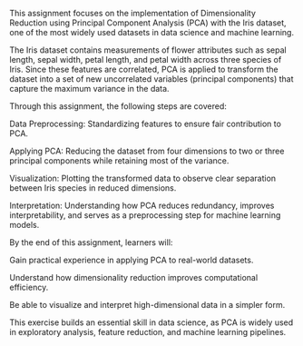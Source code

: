 This assignment focuses on the implementation of Dimensionality Reduction using Principal Component Analysis (PCA) with the Iris dataset, one of the most widely used datasets in data science and machine learning.

The Iris dataset contains measurements of flower attributes such as sepal length, sepal width, petal length, and petal width across three species of Iris. Since these features are correlated, PCA is applied to transform the dataset into a set of new uncorrelated variables (principal components) that capture the maximum variance in the data.

Through this assignment, the following steps are covered:

Data Preprocessing: Standardizing features to ensure fair contribution to PCA.

Applying PCA: Reducing the dataset from four dimensions to two or three principal components while retaining most of the variance.

Visualization: Plotting the transformed data to observe clear separation between Iris species in reduced dimensions.

Interpretation: Understanding how PCA reduces redundancy, improves interpretability, and serves as a preprocessing step for machine learning models.

By the end of this assignment, learners will:

Gain practical experience in applying PCA to real-world datasets.

Understand how dimensionality reduction improves computational efficiency.

Be able to visualize and interpret high-dimensional data in a simpler form.

This exercise builds an essential skill in data science, as PCA is widely used in exploratory analysis, feature reduction, and machine learning pipelines.
